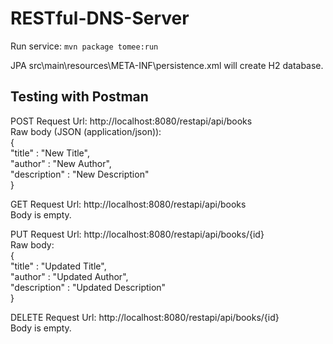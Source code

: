 # RESTful-DNS-Server
Run service: `mvn package tomee:run`

JPA src\main\resources\META-INF\persistence.xml will create
H2 database.

## Testing with Postman
POST Request Url: http://localhost:8080/restapi/api/books<br/>
Raw body (JSON (application/json)):<br/>
    {<br/>
        "title" : "New Title",<br/>
        "author" : "New Author",<br/>
        "description" : "New Description"<br/>
    }
    
GET Request Url: http://localhost:8080/restapi/api/books<br/>
Body is empty.

PUT Request Url: http://localhost:8080/restapi/api/books/{id}<br/>
Raw body: <br/>
    {<br/>
        "title" : "Updated Title",<br/>
        "author" : "Updated Author",<br/>
        "description" : "Updated Description"<br/>
    }
    
DELETE Request Url: http://localhost:8080/restapi/api/books/{id}<br/>
Body is empty.